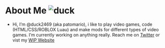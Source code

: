 # About Me ![duck](https://duck2469.github.io/img/smallpato.png)
- Hi, I’m @duck2469 (aka patomario), i like to play video games, code (HTML/CSS/ROBLOX Luau) and make mods for different types of video games. I’m currently working on anything really. Reach me on [Twitter](https://twitter.com/patomario2) or vist my [WIP Website](https://duck2469.github.io/)

<!---
patomario
--->
